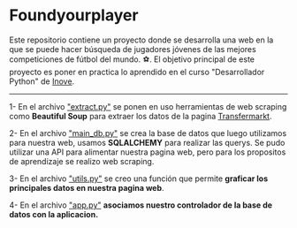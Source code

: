 # Foundyourplayer

Este repositorio contiene un proyecto donde se desarrolla una web en la que se puede hacer búsqueda de jugadores jóvenes de las mejores competiciones de fútbol del mundo. :soccer:. El objetivo principal de este proyecto es poner en practica lo aprendido en el curso "Desarrollador Python" de [Inove](https://inove.com.ar/).



______________________________________________________________________________________________________________________________________


1- En el archivo ["extract.py"](https://github.com/jjimenezgar/foundyourplayer/blob/master/extract.py) se ponen en uso herramientas de web scraping como **Beautiful Soup** para extraer los datos de la pagina [Transfermarkt](https://www.transfermarkt.co.uk/scorer/topscorer/statistik/2020/plus/3/galerie/0).

2- En el archivo ["main_db.py"](https://github.com/jjimenezgar/foundyourplayer/blob/master/main_db.py) se crea la base de datos que luego utilizamos para nuestra web, usamos **SQLALCHEMY** para realizar las querys. Se pudo utilizar una API para alimentar nuestra pagina web, pero para los propositos de aprendizaje se realizo web scraping.

3- En el archivo ["utils.py"](https://github.com/jjimenezgar/foundyourplayer/blob/master/utils.py) se creo una función que permite **graficar los principales datos en nuestra pagina web**.

4- En el archivo ["app.py"](https://github.com/jjimenezgar/foundyourplayer/blob/master/app.py) **asociamos nuestro controlador de la base de datos con la aplicacion.**
